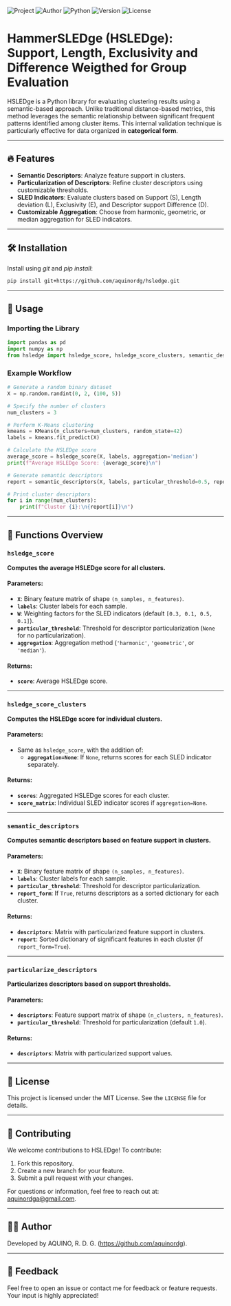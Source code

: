 ![Project](https://img.shields.io/badge/Project-hsledge-blue)
![Author](https://img.shields.io/badge/Author-aquinordg-green)
![Python](https://img.shields.io/badge/Python-3.13-blue)
![Version](https://img.shields.io/badge/Version-1.0-orange)
![License](https://img.shields.io/badge/License-MIT-lightgrey)

# HammerSLEDge (HSLEDge): Support, Length, Exclusivity and Difference Weigthed for Group Evaluation

HSLEDge is a Python library for evaluating clustering results using a semantic-based approach. Unlike traditional distance-based metrics, this method leverages the semantic relationship between significant frequent patterns identified among cluster items. This internal validation technique is particularly effective for data organized in **categorical form**.

---

## 🔥 Features

- **Semantic Descriptors**: Analyze feature support in clusters.
- **Particularization of Descriptors**: Refine cluster descriptors using customizable thresholds.
- **SLED Indicators**: Evaluate clusters based on Support (S), Length deviation (L), Exclusivity (E), and Descriptor support Difference (D).
- **Customizable Aggregation**: Choose from harmonic, geometric, or median aggregation for SLED indicators.

---

## 🛠 Installation

Install using *git* and *pip install*:

```bash
pip install git+https://github.com/aquinordg/hsledge.git

```

---

## 🚀 Usage

### Importing the Library
```python
import pandas as pd
import numpy as np
from hsledge import hsledge_score, hsledge_score_clusters, semantic_descriptors
```

### Example Workflow
```python
# Generate a random binary dataset
X = np.random.randint(0, 2, (100, 5))

# Specify the number of clusters
num_clusters = 3

# Perform K-Means clustering
kmeans = KMeans(n_clusters=num_clusters, random_state=42)
labels = kmeans.fit_predict(X)

# Calculate the HSLEDge score
average_score = hsledge_score(X, labels, aggregation='median')
print(f"Average HSLEDge Score: {average_score}\n")

# Generate semantic descriptors
report = semantic_descriptors(X, labels, particular_threshold=0.5, report_form=True)

# Print cluster descriptors
for i in range(num_clusters):
    print(f"Cluster {i}:\n{report[i]}\n")
```

---

## 📜 Functions Overview

### `hsledge_score`
**Computes the average HSLEDge score for all clusters.**

#### Parameters:
- **`X`**: Binary feature matrix of shape `(n_samples, n_features)`.
- **`labels`**: Cluster labels for each sample.
- **`W`**: Weighting factors for the SLED indicators (default `[0.3, 0.1, 0.5, 0.1]`).
- **`particular_threshold`**: Threshold for descriptor particularization (`None` for no particularization).
- **`aggregation`**: Aggregation method (`'harmonic'`, `'geometric'`, or `'median'`).

#### Returns:
- **`score`**: Average HSLEDge score.

---

### `hsledge_score_clusters`
**Computes the HSLEDge score for individual clusters.**

#### Parameters:
- Same as `hsledge_score`, with the addition of:
  - **`aggregation=None`**: If `None`, returns scores for each SLED indicator separately.

#### Returns:
- **`scores`**: Aggregated HSLEDge scores for each cluster.
- **`score_matrix`**: Individual SLED indicator scores if `aggregation=None`.

---

### `semantic_descriptors`
**Computes semantic descriptors based on feature support in clusters.**

#### Parameters:
- **`X`**: Binary feature matrix of shape `(n_samples, n_features)`.
- **`labels`**: Cluster labels for each sample.
- **`particular_threshold`**: Threshold for descriptor particularization.
- **`report_form`**: If `True`, returns descriptors as a sorted dictionary for each cluster.

#### Returns:
- **`descriptors`**: Matrix with particularized feature support in clusters.
- **`report`**: Sorted dictionary of significant features in each cluster (if `report_form=True`).

---

### `particularize_descriptors`
**Particularizes descriptors based on support thresholds.**

#### Parameters:
- **`descriptors`**: Feature support matrix of shape `(n_clusters, n_features)`.
- **`particular_threshold`**: Threshold for particularization (default `1.0`).

#### Returns:
- **`descriptors`**: Matrix with particularized support values.

---

## 📄 License

This project is licensed under the MIT License. See the `LICENSE` file for details.

---

## 🤝 Contributing

We welcome contributions to HSLEDge! To contribute:
1. Fork this repository.
2. Create a new branch for your feature.
3. Submit a pull request with your changes.

For questions or information, feel free to reach out at: [aquinordga@gmail.com](mailto:aquinordga@gmail.com).

---

## 👨‍💻 Author

Developed by AQUINO, R. D. G. (https://github.com/aquinordg).

---

## 💬 Feedback

Feel free to open an issue or contact me for feedback or feature requests. Your input is highly appreciated!




